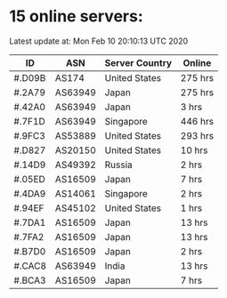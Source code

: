 # 15 online servers:

Latest update at: Mon Feb 10 20:10:13 UTC 2020

| ID | ASN | Server Country | Online |
| -- | --- | -------------- | ------ |
| #.D09B | AS174 | United States | 275 hrs |
| #.2A79 | AS63949 | Japan | 275 hrs |
| #.42A0 | AS63949 | Japan | 3 hrs |
| #.7F1D | AS63949 | Singapore | 446 hrs |
| #.9FC3 | AS53889 | United States | 293 hrs |
| #.D827 | AS20150 | United States | 10 hrs |
| #.14D9 | AS49392 | Russia | 2 hrs |
| #.05ED | AS16509 | Japan | 7 hrs |
| #.4DA9 | AS14061 | Singapore | 2 hrs |
| #.94EF | AS45102 | United States | 1 hrs |
| #.7DA1 | AS16509 | Japan | 13 hrs |
| #.7FA2 | AS16509 | Japan | 13 hrs |
| #.B7D0 | AS16509 | Japan | 2 hrs |
| #.CAC8 | AS63949 | India | 13 hrs |
| #.BCA3 | AS16509 | Japan | 7 hrs |

